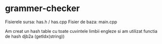 # grammer-checker
Fisierele sursa: has.h / has.cpp
Fisier de baza: main.cpp

Am creat un hash table cu toate cuvintele limbii engleze si am utilizat functia de hash djb2a (getIdx(string)) 

